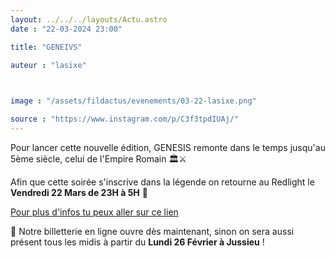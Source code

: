 ```yaml
---
layout: ../../../layouts/Actu.astro
date : "22-03-2024 23:00"

title: "GENEIVS"

auteur : "lasixe" 

 

image : "/assets/fildactus/evenements/03-22-lasixe.png"

source : "https://www.instagram.com/p/C3f3tpdIUAj/"
---
```


Pour lancer cette nouvelle édition, GENESIS remonte dans le temps jusqu'au 5ème siècle, celui de l'Empire Romain 🏛⚔️

Afin que cette soirée s'inscrive dans la légende on retourne au Redlight le __Vendredi 22 Mars de 23H à 5H__ 💫

[Pour plus d'infos tu peux aller sur ce lien](https://www.helloasso.com/associations/la-sixe-bde-jussieu/evenements/genesis)

🎫 Notre billetterie en ligne ouvre dès maintenant, sinon on sera aussi présent tous les midis à partir du __Lundi 26 Février à Jussieu__ !
